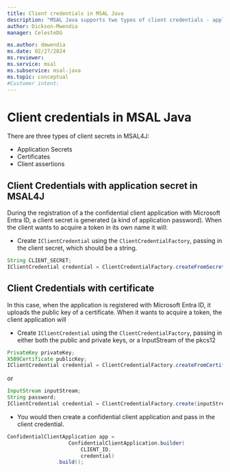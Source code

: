 ```yaml
---
title: Client credentials in MSAL Java
description: "MSAL Java supports two types of client credentials - application secrets and certificates."
author: Dickson-Mwendia
manager: CelesteDG

ms.author: dmwendia
ms.date: 02/27/2024
ms.reviewer:
ms.service: msal
ms.subservice: msal-java
ms.topic: conceptual
#Customer intent: 
---
```


# Client credentials in MSAL Java

There are three types of client secrets in MSAL4J:

- Application Secrets
- Certificates
- Client assertions

## Client Credentials with application secret in MSAL4J

During the registration of a the confidential client application with Microsoft Entra ID, a client secret is generated (a kind of application password). When the client wants to acquire a token in its own name it will:

- Create `IClientCredential` using the `ClientCredentialFactory`, passing in the client secret, which should be a string.

```java
String CLIENT_SECRET; 
IClientCredential credential = ClientCredentialFactory.createFromSecret(CLIENT_SECRET)
```

## Client Credentials with certificate

In this case, when the application is registered with Microsoft Entra ID, it uploads the public key of a certificate. When it wants to acquire a token, the client application will

- Create `IClientCredential` using the `ClientCredentialFactory`, passing in either both the public and private keys, or a InputStream of the pkcs12

```java
PrivateKey privateKey;  
X509Certificate publicKey;  
IClientCredential credential = ClientCredentialFactory.createFromCertificate(privateKey, publicKey)
```

or

```java
InputStream inputStream;  
String password;  
IClientCredential credential = ClientCredentialFactory.create(inputStream, password)
```

- You would then create a confidential client application and pass in the client credential. 

```java
ConfidentialClientApplication app =
                    ConfidentialClientApplication.builder(
                        CLIENT_ID,
                        credential)
                .build();
```
